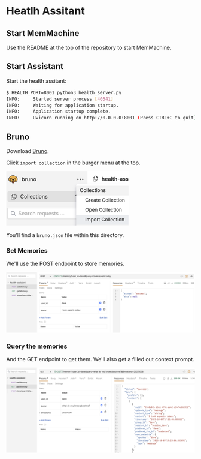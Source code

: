 # Heatlh Assitant

## Start MemMachine

Use the README at the top of the repository to start MemMachine.

## Start Assistant

Start the health assitant:

```bash
$ HEALTH_PORT=8001 python3 health_server.py                       
INFO:     Started server process [40541]
INFO:     Waiting for application startup.
INFO:     Application startup complete.
INFO:     Uvicorn running on http://0.0.0.0:8001 (Press CTRL+C to quit)
```

## Bruno

Download [Bruno](https://www.usebruno.com/).

Click `import collection` in the burger menu at the top.

![](img/bruno-import.png)

You'll find a `bruno.json` file within this directory.

### Set Memories

We'll use the POST endpoint to store memories.

![](img/bruno-set-mem.png)

### Query the memories

And the GET endpoint to get them. We'll also get a filled out context prompt.

![](img/bruno-get-memories.png)
